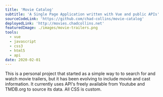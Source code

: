 ```yaml
---
title: 'Movie Catalog'
subtitle: 'A Single Page Application written with Vue and public APIs'
sourceCodeLink: 'https://github.com/chad-collins/movie-catalog'
deployedLink: 'http://movies.chadcollins.net'
featuredImage: ./images/movie-trailers.png
tools:
  - vue
  - javascript
  - css3
  - html5
  - api
date: 2020-02-01
---
```


This is a personal project that started as a simple way to to search for and watch movie trailers, but it has been evolving to include movie and cast information. It currently uses API's freely available from Youtube and TMDB.org to source its data. All CSS is custom.

